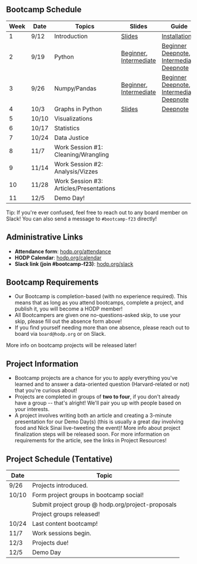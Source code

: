<!---
id: bootcamp
title: Bootcamp Links
sidebar_label: Bootcamp Links
--->

## Bootcamp Schedule 

| Week        | Date    | Topics                        | Slides         | Guide                                                      |
| ----------- | ------- | ----------------------------- | -------------- | ---------------------------------------------------------- |
| 1           | 9/12    | Introduction                  | [Slides](https://docs.google.com/presentation/d/1PR0BlLgpk496HTRkxE5U07qMxgRHpvXZyFz-j2EjlOQ/edit#slide=id.geca4259729_0_53) |  [Installation](https://docs.hodp.org/docs/installation)   |
| 2           | 9/19    | Python                        | [Beginner](https://docs.google.com/presentation/d/16LAnzouip10PY-dmTnsCD95bMM3c9814Jbi2XOrBlio/edit), [Intermediate](https://docs.google.com/presentation/d/1tDLKBk8ezpIknYRlC45fHmLQ5sebd2-T0wDsgSIjScQ/edit) | [Beginner Deepnote](https://deepnote.com/workspace/harvardopendata-750167f0-7fe9-4720-b70f-903312daee43/project/Python-Bootcamp-339bd0cf-d857-4e0f-9a8a-5c0834a44ad4/notebook/Python%20Bootcamp%20Beginners-48e964df107640af9066591ee998018b), [Intermediate Deepnote](https://deepnote.com/workspace/harvardopendata-750167f0-7fe9-4720-b70f-903312daee43/project/Python-Bootcamp-339bd0cf-d857-4e0f-9a8a-5c0834a44ad4/notebook/Python%20Bootcamp%20Intermediate-3b7fcff286ba43799d83a1f7fd884545) |
| 3           | 9/26     | Numpy/Pandas                  | [Beginner](https://docs.google.com/presentation/d/1PCvisVNLXSZLXd4IqPJrozEXN2Xiu-UWomnFdPr8ZpQ/edit), [Intermediate](https://docs.google.com/presentation/d/12cWm1NyXBSNjg4OkFzk1vNFS8fNOFqOQX0ZsIspxI9Q/edit)  | [Beginner Deepnote](https://deepnote.com/workspace/harvardopendata-750167f0-7fe9-4720-b70f-903312daee43/project/Numpy-and-Pandas-Bootcamp-Duplicate-7784430b-15a6-450a-bbbd-c77aa7bbf7e7/notebook/numpy_pandas-f54c333f467b4713a56ec47d4030a523), [Intermediate Deepnote](https://deepnote.com/workspace/harvardopendata-750167f0-7fe9-4720-b70f-903312daee43/project/Numpy-and-Pandas-Bootcamp-7784430b-15a6-450a-bbbd-c77aa7bbf7e7/notebook/SOLUTIONS%20-%20NumPy%20Pandas%20Intermediate-dbb302bd84f44777b745569184ecf598) |
| 4           | 10/3     | Graphs in Python              | [Slides](https://docs.google.com/presentation/u/1/d/1slNm2rw4vZp6RlbYMtRCT0gF_uo0TQcg4HmcI9FRsTQ/edit?usp=drive_link) | [Deepnote](https://deepnote.com/workspace/harvardopendata-750167f0-7fe9-4720-b70f-903312daee43/project/Graphs-in-Python-Bootcamp-cd78f215-7e16-4215-bdd0-1e42afda656f/notebook/notebook-9d1ceb3cb4a4428cae14b9f5d81a1618) |
| 5           | 10/10   | Visualizations                |  |  |
| 6           | 10/17   | Statistics                    ||
| 7           | 10/24   | Data Justice                      |  |  |
| 8           | 11/7   | Work Session #1: Cleaning/Wrangling |  |  |
| 9           | 11/14  | Work Session #2: Analysis/Vizzes |  |  |
| 10          | 11/28   | Work Session #3: Articles/Presentations |  |  |
| 11          | 12/5    | Demo Day! |  |  |

<!---

| Week        | Date    | Topics                        | Slides         | Guide                                                      |
| ----------- | ------- | ----------------------------- | -------------- | ---------------------------------------------------------- |
| 1           | 9/9     | Introduction                  | [Bootcamp 1](https://docs.google.com/presentation/d/14qDlkedzyzqxdMjJonw1h4IYTBLagGoyPV93S2Ak-nY/edit?usp=sharing) |  [Installation](https://docs.hodp.org/docs/installation)   |
| 2           | 9/16    | Best Practices & Journalism   | [Bootcamp 2](https://docs.google.com/presentation/d/1eBF_dYUgltFFbkinKw8hEoVLJlxbqIsC-32UUyoOO80/edit?usp=sharing) | [Best Practices](https://docs.hodp.org/docs/good-practices), [Article Guide](https://docs.hodp.org/docs/article-guide) |
| 3           | 9/23    | Python                        | [Beginner](https://docs.google.com/presentation/d/14L22QOzyqRQsE9fjvBqtW9RLpEQoc2OyBpvNEJBrKwc/edit?usp=sharing), [Intermediate](https://docs.google.com/presentation/d/1PzBsynLuAk-poI_Rj25_U1Jo_9SDaCTBiJ85JD__FQE/edit?usp=sharing) | [Python](https://docs.hodp.org/docs/python), [Python Intermediate](https://docs.hodp.org/docs/python-intermediate) |
| 4           | 9/30    | Numpy/Pandas                  | [Beginner](https://docs.google.com/presentation/d/1RbPVVDEt6r0Io51NioNoOSfg0BWZ85c0wkJ4BwDVPkU/edit?usp=sharing), [Intermediate](https://docs.google.com/presentation/d/1BzDISDGKyw301qS6Kp23b9OD6_qFg9yEkGYixu6kC3k/edit?usp=sharing) | [Numpy + Pandas](https://docs.hodp.org/docs/numpy-pandas) |
| 5           | 10/7    | Graphs in Python              | [Slides](https://docs.google.com/presentation/d/1HlX2mPLxN2j2SsQgUIw-25g4AxqpQEHQPo8jI-nj8Ek/edit?usp=sharing) | [Plotly](https://docs.hodp.org/docs/plotly/) |
| 6           | 10/14   | R (Tidyverse)                    | [Slides](https://docs.google.com/presentation/d/1B-Yn5m_q_BkW7xjTQNmrz9SY1WBQmmnGnZkAF6lKCLw/edit?usp=sharing) | [R Notebook](https://tinyurl.com/hodp-r2021) |
| 7           | 10/21   | R (ggplot)                         | [Slides](https://docs.google.com/presentation/d/1U1EMLhfSJa2NGkCycU7sZkE7DGXgv7iPubpp0RLAcoo/edit?usp=sharing) | [R Notebook](https://tinyurl.com/hodp-ggplot-f21) |
| 8           | 10/28   | Stats                      | [Slides](https://docs.google.com/presentation/d/1Dcck9fft4HB6oK5vCb-eyRd2yjWF8_xC9CYUOr1uuyM/edit?usp=sharing) | [Deepnote](https://hodp.org/bootcamp-stats) |
| 9           | 11/4    | Scraping                  | [Slides](https://docs.google.com/presentation/d/1dxPM4bsMUQALEwnGhplrcLy2IbMF90VrjOv0QNlSwzw/edit?usp=sharing) | [Deepnote](https://tinyurl.com/bootcamp-f21-scraping) |
| 10          | 11/11   | Data Justice                | N/A            | N/A |

--->

Tip: If you're ever confused, feel free to reach out to any board member on Slack! You can also send a message to `#bootcamp-f23` directly!

## Administrative Links
- **Attendance form**: [hodp.org/attendance](http://hodp.org/attendance)
- **HODP Calendar**: [hodp.org/calendar](http://hodp.org/calendar)
- **Slack link (join #bootcamp-f23)**: [hodp.org/slack](http://hodp.org/joinslack)

## Bootcamp Requirements
- Our Bootcamp is completion-based (with no experience required). This means that as long as you attend bootcamps, complete a project, and publish it, you will become a HODP member!
- All Bootcampers are given one no-questions-asked skip, to use your skip, please fill out the absence form above!
- If you find yourself needing more than one absence, please reach out to board via `board@hodp.org` or on Slack.

More info on bootcamp projects will be released later!


## Project Information
- Bootcamp projects are a chance for you to apply everything you've learned and to answer a data-oriented question (Harvard-related or not) that you're curious about!
- Projects are completed in groups of **two to four**, if you don't already have a group -- that's alright! We'll pair you up with people based on your interests.
- A project involves writing both an article and creating a 3-minute presentation for our Demo Day(s) (this is usually a great day involving food and Nick Sinai live-tweeting the event)! More info about project finalization steps will be released soon.
For more information on requirements for the article, see the links in Project Resources!

## Project Schedule (Tentative)
| Date        | Topic |
| ----------- | -------|
| 9/26        | Projects introduced.|
| 10/10     | Form project groups in bootcamp social! |
|       | Submit project group @ hodp.org/project-proposals |
|       | Project groups released! |
| 10/24     | Last content bootcamp! |
| 11/7       | Work sessions begin. |
| 12/3        | Projects due!  |
| 12/5        | Demo Day  |

<!---

## Project Resources
- [Project Turn-in Checklist](https://docs.google.com/document/d/1cSd5UGQHeCy1KEvp4HE_HcadZcxAk-aUAtof1vZbK4M/edit?usp=sharing): lists everything you need to remember/turn in
- [HODP Article Template](https://docs.google.com/document/d/1oeDl3xG61z7aHbzZnq64nnDlHMyJiB1SgCrkaTpw4bs/edit?usp=sharing): we recommend using this template for your article to make sure it's formatted correctly
- [Guide to Writing HODP Articles](https://docs.hodp.org/docs/article-guide): writing advice, content from the Data Journalism bootcamp
- [Style Guide (formatting, tone, etc.)](https://docs.hodp.org/docs/style-guide)
- Graph templates and style guides for [R](https://github.com/HarvardOpenData/HODP-StyleGuide), [Python](https://deepnote.com/project/b78569dd-8fe2-4351-b551-2db935360f0c#%2Fnotebook.ipynb): your graphs must adhere to these styles
- Instructions on how to submit [Plotly interactive visualizations](https://docs.google.com/document/d/1vwdV0nyhwZdc8H8wLF4CEfnEDZrX3cfDaFgdDK5iKx0/edit?usp=sharing)
--->
